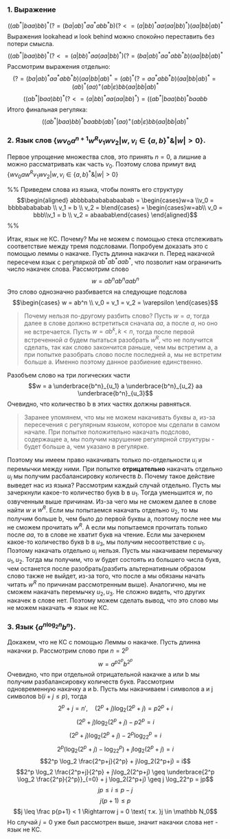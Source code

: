 ### 1. Выражение 
$$((ab^*|baa)bb)^*(?= (ba|ab)^*aa^*abb^*b) (?<= (a|bb)^*aa(aa|bb)^*) (aa|bb|ab)^*$$
Выражения lookahead и look behind можно спокойно переставить без потери смысла.
$$((ab^*|baa)bb)^* (?<= (a|bb)^*aa(aa|bb)^*) (?= (ba|ab)^*aa^*abb^*b) (aa|bb|ab)^*$$
Рассмотрим выражения отдельно:
$$(?= (ba|ab)^*aa^*abb^*b) (aa|bb|ab)^* = (ab)^*(?= aa^*abb^*b) (aa|bb|ab)^* = 
(ab)^*(aa)^+(ab |\varepsilon)bb(aa|bb|ab)^*$$
$$ ((ab^*|baa)bb)^* (?<= (a|bb)^*aa(aa|bb)^*) = ((ab^*|baa)bb)^* baabb  $$
Итого финальная регуляка:
$$ ((ab^*|baa)bb)^* baabb (ab)^*(aa)^+(ab |\varepsilon)bb(aa|bb|ab)^*$$
### 2. Язык слов $\{wv_0a^{n+1}w^Rv_1wv_2 | w, v_i \in \{a,b\}^* \& |w| > 0\}$.
Первое упрощение множества слов, это принять $n=0$, а лишние a можно рассматривать как часть $v_0$. Поэтому слова примут вид
$\{wv_0aw^Rv_1wv_2 | w, v_i \in \{a,b\}^* \& |w| > 0\}$

%%
Приведем слова из языка, чтобы понять его структуру
$$\begin{aligned}
abbbbababababaabab = \begin{cases}w=a \\v_0 = bbbbabababab \\ v_1 = b \\ v_2 = b\end{cases} = \begin{cases}w=ab\\ v_0 = bbb\\v_1 = b \\ v_2 = abaabab\end{cases}
\end{aligned}$$
%%

Итак, язык не КС. Почему? Мы не можем с помощью стека отслеживать соответствие между тремя подсловами. 
Попробуем доказать это с помощью леммы о накачке.
Пусть длинна накачки n. Перед накачкой пересечем язык с регуляркой $ab^*ab^*aab^*$, что позволит нам ограничить число накачек слова.
Рассмотрим слово
$$w = ab^nab^naab^n$$
Это слово однозначно разбивается на следующие подслова
$$\begin{cases}
w = ab^n \\
v_0 = v_1 = v_2 = \varepsilon
\end{cases}$$
> Почему нельзя по-другому разбить слово?
> Пусть $w = a$, тогда далее в слове должно встретиться сначала $aa$, а после $a$, но оно не встречается.
> Пусть $w = ab^k, k<n$, тогда после первой встреченной $a$ будем пытаться разобрать $w^R$, что не получится сделать, так как слово закончится раньше, чем мы встретим a, а при попытке разобрать слово после последней а, мы не встретим больше a.
> Именно поэтому данное разбиение единственно.

Разобъем слово на три логических части
$$w = a \underbrace{b^n}_{u_1} a \underbrace{b^n}_{u_2} aa \underbrace{b^n}_{u_3}$$
Очевидно, что количество b в этих частях должны равняться. 

> Заранее упомянем, что мы не можем накачивать буквы a, из-за пересечения с регулярным языком, которое мы сделали в самом начале. При попытке положительно накачать подслово, содержащее a, мы получим нарушение регулярной структуры - будет больше a, чем указано в регулярке.

Поэтому мы имеем право накачивать только по-отдельности $u_i$ и перемычки между ними.
При попытке **отрицательно** накачать отдельно $u_i$ мы получим расбалансировку количеств $b$. 
Почему такое действие выведет нас из языка? 
Рассмотрим каждый случай отдельно.
Пусть мы зачеркнули какое-то количество букв b в $u_1$. Тогда уменьшится $w$, по озвученным выше причинам. Из-за чего мы не сможем далее в слове найти $w$ и $w^R$.
Если мы попытаемся накачать отдельно $u_2$, то мы получим больше b, чем было до первой буквы a, поэтому после нее мы не сможем прочитать $w^R$. А если мы попытаемся прочитать только после $aa$, то в слове не хватит букв на чтение.
Если мы зачеркнем какое-то количество букв b в $u_3$, мы получим несоответствие с $u_1$. 
Поэтому накачать отдельно $u_i$ нельзя.
Пусть мы накачиваем перемычку $u_1, u_2$. Тогда мы получим, что $w$ будет состоять из большего числа букв, чем останется после разобрать(разбить альтернативным образом слово также не выйдет, из-за того, что после a мы обязаны начать читать $w^R$ по причинам рассмотренным выше).
Аналогично, мы не сможем накачать перемычку $u_2, u_3$.
Не сложно видеть, что других накачек в слове нет. Поэтому можем сделать вывод, что это слово мы не можем накачать $\Rightarrow$ язык не КС.

### 3. Язык $\{a^{n\log _2n}b^n\}$.
Докажем, что не КС с помощью Леммы о накачке.
Пусть длинна накачки p. Рассмотрим слово при $n=2^p$
$$w = a^{p2^p} b^{2^p}$$
Очевидно, что при отдельной отрицательной накачке a или b мы получим разбалансировку количеств букв.
Рассмотрим одновременную накачку a и b. Пусть мы накачиваем i символов a и j символов b$(i+j\leq p)$, тогда 
$$2^p + j = n', \quad (2^p+j)\log_2(2^p+j) = p2^p + i$$
$$(2^p+j)\log_2(2^p + j) - p2^p= i$$
$$(2^p+j)\log_2(2^p+j) - 2^p\log_22^p = i$$
$$2^p(\log_2(2^p+j) - \log_22^p) + j\log_2(2^p+j) = i$$
$$2^p \log_2 \frac{2^p+j}{2^p} + j\log_2(2^p+j) = i$$
$$2^p \log_2 \frac{2^p+j}{2^p} + j\log_2(2^p+j) \geq \underbrace{2^p \log_2 \frac{2^p}{2^p}}_{=0} + j \log_2(2^p+j) \geq j \log_22^p = jp$$
$$jp \leq i \leq p-j$$
$$j(p+1)\leq p $$
$$j \leq \frac p{p+1} < 1 \Rightarrow j = 0 \text{ т.к. }j \in \mathbb N_0$$
Но случай $j = 0$ уже был рассмотрен выше, значит накачки слова нет - язык не КС.